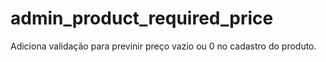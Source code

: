# admin_product_required_price
Adiciona validação para previnir preço vazio ou 0 no cadastro do produto.
